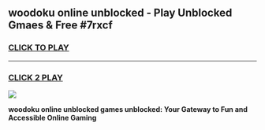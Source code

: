 
## woodoku online unblocked - Play Unblocked Gmaes & Free #7rxcf
<h3>
<a href="https://news.freeplayer.one?title=woodoku_online_unblocked&ref=24F">CLICK TO PLAY</a></h3>
<hr>

<h3>
<a href="https://news.freeplayer.one?title=woodoku_online_unblocked&ref=24F">CLICK 2 PLAY</a>
  
</h3>

<a href="https://news.freeplayer.one?title=woodoku_online_unblocked&ref=24F/"><img src="https://clearcache.store/games.png"></a>


**woodoku online unblocked games unblocked: Your Gateway to Fun and Accessible Online Gaming**
